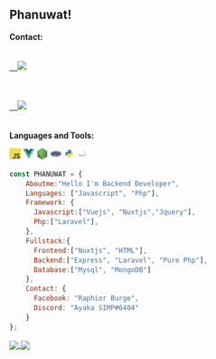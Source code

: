 <h2>Phanuwat!</h2>
<strong>Contact:</strong>
<br>
<code>
<a href="https://discord.gg/g74MKqYjYW">
  <img height="20" src="https://raw.githubusercontent.com/peterthehan/peterthehan/master/assets/discord.svg" />
</a>
</code>
<code>
<a href="https://www.facebook.com/raptercode">
  <img height="20" src="https://raw.githubusercontent.com/peterthehan/peterthehan/master/assets/facebook.svg" />
</a>
</code>
<br>
<strong>Languages and Tools:</strong>

<code><img height="20" src="https://raw.githubusercontent.com/github/explore/80688e429a7d4ef2fca1e82350fe8e3517d3494d/topics/javascript/javascript.png"></code>
<code><img height="20" src="https://raw.githubusercontent.com/github/explore/80688e429a7d4ef2fca1e82350fe8e3517d3494d/topics/vue/vue.png"></code>
<code><img height="20" src="https://raw.githubusercontent.com/github/explore/80688e429a7d4ef2fca1e82350fe8e3517d3494d/topics/nodejs/nodejs.png"></code>
<code><img height="20" src="https://raw.githubusercontent.com/github/explore/80688e429a7d4ef2fca1e82350fe8e3517d3494d/topics/php/php.png"></code>
<code><img height="20" src="https://raw.githubusercontent.com/github/explore/80688e429a7d4ef2fca1e82350fe8e3517d3494d/topics/python/python.png"></code>
<code><img height="20" src="https://raw.githubusercontent.com/github/explore/80688e429a7d4ef2fca1e82350fe8e3517d3494d/topics/mysql/mysql.png"></code>
```javascript
const PHANUWAT = {
    Aboutme:"Hello I'm Backend Developer",
    Languages: ["Javascript", "Php"],
    Framework: {
      Javascript:["Vuejs", "Nuxtjs","Jquery"],
      Php:["Laravel"],
    },
    Fullstack:{
      Frontend:["Nuxtjs", "HTML"],
      Backend:["Express", "Laravel", "Pure Php"],
      Database:["Mysql", "MongoDB"]
    },
    Contact: {
      Facebook: "Raphior Burge",
      Discord: "Ayaka SIMP#6404"
    }
};
```
<a href="https://github.com/PH3487">
  <img height="230" align="center" src="https://github-readme-stats.vercel.app/api?username=PH3487&bg_color=30,e96443,904e95&title_color=fff&text_color=fff" />
</a>
<a href="https://github.com/PH3487">
  <img height="230" align="center" src="https://github-readme-stats.vercel.app/api/top-langs/?username=PH3487&bg_color=30,e96443,904e95&title_color=fff&text_color=fff" />
</a>
